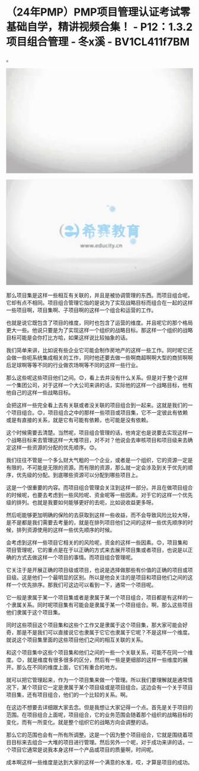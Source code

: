 # （24年PMP）PMP项目管理认证考试零基础自学，精讲视频合集！ - P12：1.3.2项目组合管理 - 冬x溪 - BV1CL411f7BM

。

![](img/3c832b715703fc199c9a013172702b62_1.png)

![](img/3c832b715703fc199c9a013172702b62_2.png)

那么项目集是这样一些相互有关联的，并且是被协调管理的东西。而项目组合呢，它却有点不相同。项目组合管理它指的是说为了实现战略目标而组合在一起的这样一些项目啊，项目集啊、子项目啊的这样一个组合和运营的工作。

也就是说它既包含了项目的维度，同时也包含了运营的维度。并且呢它的那个格局更大一些。他说只要是为了实现这样一个组织的战略目标。那这样一个组织的战略目标可能是会你打比方哈，如果这样说比较抽象的话。

我们简单来讲，比如说有些企业它可能会制作房地产的这样一些工作。同时呢它还会做一些呃系统集成相关的工作，同时他还要去做一些啊商超啊啊大型的商贸啊啊后足球啊等等不同的行业做农场啊等不同的这样一些行业。

那么这些呢这些项目他们之间。😊，看上去并没有什么关系。但是对于整个这样一个集团公司，对于这样一个大公司来讲的话，实际他的这样一个战略目标，他有他自己的这样一些战略目标。

会把这样一些完全看上去有关联或者没关联的项目组合到一起来。这就是我们的一个项目组合。😊，项目组合之中的那样一些项目或项目集，它不一定彼此有依赖或是有直接的关系，就是它有可能有依赖，也可能是没有依赖。

这个时候需要去清楚。当然呢，项目组合管理的话，他肯定也是说要去实现这样一个战略目标来去管理这样一大堆项目，对不对？他说会去审核项目和项目级来去确定这样一些资源的分配的优先顺序。😊。

我们往往不管是一个多么财大气粗的一个企业，或者是一个组织，它的资源一定是有限的，不可能是无限的资源。而有限的资源，那么就一定会涉及到关于优先的顺序，优先级的分配。到底哪些资源可以分配到哪些项目上。

这是一个很重要的内容。而项目组合管理会关注到这样一部分。并且在做项目组合的时候呢，也要去考虑到一些风险呢、资金呢等一些因素。对于它的这样一个优先级的排列。也就是我要如何能够更好的去呃，比如说收益更多呀。

然后呃能够更加明确的保险的去获取到这样一些收益，而不会导致风险比较大呀，是不是都是我们需要去考量的，就是在排列项目他们之间的这样一些优先顺序的时候，排列资源使用的这样一些优先顺序的时候。

会考虑到这样一些项目它相关的的风险呢，资金的这样一些因素。😊，项目集和项目管理呢，它的重点是在于以正确的方式来去展开项目集或者项目，也说是以正确的方式去做这样一个项目的事情。而项目组合管理呢。

它关注于是开展正确的项目级或项目，也说是选择做那些有价值的正确的项目或项目级。这是他们一个最明显的区别。所以是他会关注的是项目和项目他们之间的这样一个优先排序。那我们可这边可以看到一下，通常一个项目呢。

它一般是隶属于某一个项目集或者是隶属于某一个项目组合，项目都是有这样的一个隶属关系。同时呢项目集有可能会是隶属于某一个项目组合。啊，那么这些项目他们隶属于这个项目集。

同时这些项目这个项目集和这些个工作又是隶属于这个项目集，那大家可能会好奇，那是不是我们可以直接说它也隶属于它它也隶属于它呢？不是这样一个维度。就说这个项目集里面的这些项目他们之间的相互关联的关系。

和这个项目集中这些个项目集和他们之间的一些一个关联关系，可能不在同一个维度。😊，就是维度有很多很多的区分，然后有一些是更细部的这样一些维度的展开。那么在不同的维度上面，它们有重合的地方。

就可以把它管理起来，作为一个项目集来做一个管理。所以我们要理解就是通常情况下，某个项目它一定是隶属于某个项目级或是项目组合。这边会有一个关于项目项目集，还有项目组合，他们的一个比较的关系。啊。

在这边不想要去详细跟大家去念。但是我想让大家记得一个点。首先是关于项目的范围。在项目组合上面呢，项目组合，它的业务范围会随着那个组织的战略目标的变化，而有一所变化。就是整个组织它的战略方向会调整的话。

那么它的范围也会有一所有所调整。这是一个因为整个项目组合，它就是围绕着项目目标来去组合一大堆的项目进行管理。然后另外一个呢，对于成功来讲的话，一个项目它通常是说我本身这样一个产品或项目的质量啊，时间呢。

成本啊这样一些维度是达到大家的这样一个满意的水准，哎，才算是项目的成功。